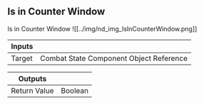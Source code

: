 ## Is in Counter Window
Is in Counter Window
![[../img/nd_img_IsInCounterWindow.png]]

|Inputs||
|--|--|
| Target | Combat State Component Object Reference |

|Outputs||
|--|--|
| Return Value | Boolean |
